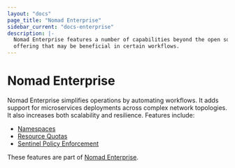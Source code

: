 ```yaml
---
layout: "docs"
page_title: "Nomad Enterprise"
sidebar_current: "docs-enterprise"
description: |-
  Nomad Enterprise features a number of capabilities beyond the open source
  offering that may be beneficial in certain workflows.
---
```


# Nomad Enterprise

Nomad Enterprise simplifies operations by automating workflows. It adds support
for microservices deployments across complex network topologies. It also
increases both scalability and resilience. Features include:

- [Namespaces](/docs/enterprise/namespaces/index.html)
- [Resource Quotas](/docs/enterprise/quotas/index.html)
- [Sentinel Policy Enforcement](/docs/enterprise/sentinel/index.html)

These features are part of [Nomad Enterprise](https://www.hashicorp.com/products/nomad/).
